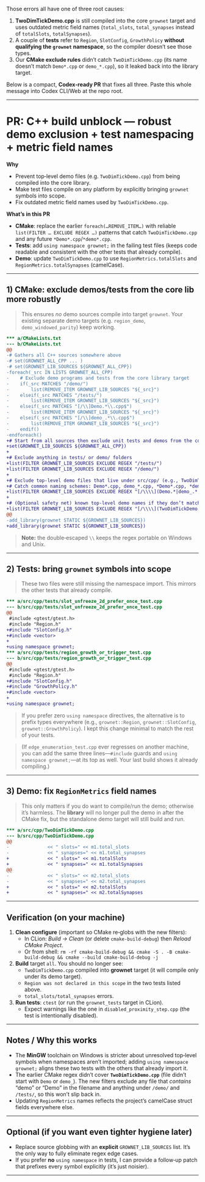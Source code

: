 Those errors all have one of three root causes:

1. **TwoDimTickDemo.cpp** is still compiled into the core `grownet` target and uses outdated metric field names (`total_slots`, `total_synapses` instead of `totalSlots`, `totalSynapses`).
2. A couple of **tests** refer to `Region`, `SlotConfig`, `GrowthPolicy` **without qualifying the `grownet` namespace**, so the compiler doesn’t see those types.
3. Our **CMake exclude rules** didn’t catch `TwoDimTickDemo.cpp` (its name doesn’t match `Demo*.cpp` or `demo_*.cpp`), so it leaked back into the library target.

Below is a compact, **Codex‑ready PR** that fixes all three. Paste this whole message into Codex CLI/Web at the repo root.

------

# PR: C++ build unblock — robust demo exclusion + test namespacing + metric field names

**Why**

- Prevent top‑level demo files (e.g. `TwoDimTickDemo.cpp`) from being compiled into the core library.
- Make test files compile on any platform by explicitly bringing `grownet` symbols into scope.
- Fix outdated metric field names used by `TwoDimTickDemo.cpp`.

**What’s in this PR**

- **CMake**: replace the earlier `foreach(…REMOVE_ITEM…)` with reliable `list(FILTER … EXCLUDE REGEX …)` patterns that catch `TwoDimTickDemo.cpp` and any future `*Demo*.cpp`/`*demo*.cpp`.
- **Tests**: add `using namespace grownet;` in the failing test files (keeps code readable and consistent with the other tests that already compile).
- **Demo**: update `TwoDimTickDemo.cpp` to use `RegionMetrics.totalSlots` and `RegionMetrics.totalSynapses` (camelCase).

------

## 1) CMake: exclude demos/tests from the core lib more robustly

> This ensures *no* demo sources compile into target `grownet`. Your existing separate demo targets (e.g. `region_demo`, `demo_windowed_parity`) keep working.

```diff
*** a/CMakeLists.txt
--- b/CMakeLists.txt
@@
-# Gathers all C++ sources somewhere above
-# set(GROWNET_ALL_CPP ... )
-# set(GROWNET_LIB_SOURCES ${GROWNET_ALL_CPP})
-foreach(_src IN LISTS GROWNET_ALL_CPP)
-    # Exclude demo programs and tests from the core library target
-    if(_src MATCHES "/demo/")
-        list(REMOVE_ITEM GROWNET_LIB_SOURCES "${_src}")
-    elseif(_src MATCHES "/tests/")
-        list(REMOVE_ITEM GROWNET_LIB_SOURCES "${_src}")
-    elseif(_src MATCHES "[/\\]Demo.*\\.cpp$")
-        list(REMOVE_ITEM GROWNET_LIB_SOURCES "${_src}")
-    elseif(_src MATCHES "[/\\]demo_.*\\.cpp$")
-        list(REMOVE_ITEM GROWNET_LIB_SOURCES "${_src}")
-    endif()
-endforeach()
+# Start from all sources then exclude unit tests and demos from the core library
+set(GROWNET_LIB_SOURCES ${GROWNET_ALL_CPP})
+
+# Exclude anything in tests/ or demo/ folders
+list(FILTER GROWNET_LIB_SOURCES EXCLUDE REGEX "/tests/")
+list(FILTER GROWNET_LIB_SOURCES EXCLUDE REGEX "/demo/")
+
+# Exclude top-level demo files that live under src/cpp/ (e.g., TwoDimTickDemo.cpp)
+# Catch common naming schemes: Demo*.cpp, demo_*.cpp, *Demo*.cpp, *demo*.cpp
+list(FILTER GROWNET_LIB_SOURCES EXCLUDE REGEX "[/\\\\](Demo.*|demo_.*|.*Demo.*|.*demo.*)\\.cpp$")
+
+# (Optional safety net) known top-level demo names if they don’t match the patterns above
+list(FILTER GROWNET_LIB_SOURCES EXCLUDE REGEX "[/\\\\](TwoDimTickDemo|RegionDemo|ImageIODemo|DemoMain)\\.cpp$")
@@
-add_library(grownet STATIC ${GROWNET_LIB_SOURCES})
+add_library(grownet STATIC ${GROWNET_LIB_SOURCES})
```

> **Note:** the double‑escaped `\\` keeps the regex portable on Windows and Unix.

------

## 2) Tests: bring `grownet` symbols into scope

> These two files were still missing the namespace import. This mirrors the other tests that already compile.

```diff
*** a/src/cpp/tests/slot_unfreeze_2d_prefer_once_test.cpp
--- b/src/cpp/tests/slot_unfreeze_2d_prefer_once_test.cpp
@@
 #include <gtest/gtest.h>
 #include "Region.h"
+#include "SlotConfig.h"
+#include <vector>
+
+using namespace grownet;
*** a/src/cpp/tests/region_growth_or_trigger_test.cpp
--- b/src/cpp/tests/region_growth_or_trigger_test.cpp
@@
 #include <gtest/gtest.h>
 #include "Region.h"
+#include "SlotConfig.h"
+#include "GrowthPolicy.h"
+#include <vector>
+
+using namespace grownet;
```

> If you prefer zero `using namespace` directives, the alternative is to prefix types everywhere (e.g., `grownet::Region`, `grownet::SlotConfig`, `grownet::GrowthPolicy`). I kept this change minimal to match the rest of your tests.

> (If `edge_enumeration_test.cpp` ever regresses on another machine, you can add the same three lines—`#include` guards and `using namespace grownet;`—at its top as well. Your last build shows it already compiling.)

------

## 3) Demo: fix `RegionMetrics` field names

> This only matters if you do want to compile/run the demo; otherwise it’s harmless. The **library** will no longer pull the demo in after the CMake fix, but the standalone demo target will still build and run.

```diff
*** a/src/cpp/TwoDimTickDemo.cpp
--- b/src/cpp/TwoDimTickDemo.cpp
@@
-              << " slots=" << m1.total_slots
-              << " synapses=" << m1.total_synapses
+              << " slots=" << m1.totalSlots
+              << " synapses=" << m1.totalSynapses
@@
-              << " slots=" << m2.total_slots
-              << " synapses=" << m2.total_synapses
+              << " slots=" << m2.totalSlots
+              << " synapses=" << m2.totalSynapses
```

------

## Verification (on your machine)

1. **Clean configure** (important so CMake re‑globs with the new filters):
   - In CLion: *Build → Clean* (or delete `cmake-build-debug`) then *Reload CMake Project*.
   - Or from shell: `rm -rf cmake-build-debug && cmake -S . -B cmake-build-debug && cmake --build cmake-build-debug -j`
2. **Build** target `all`. You should no longer see:
   - `TwoDimTickDemo.cpp` compiled into **grownet** target (it will compile only under its demo target).
   - `Region was not declared in this scope` in the two tests listed above.
   - `total_slots/total_synapses` errors.
3. **Run tests**: `ctest` (or run the `grownet_tests` target in CLion).
   - Expect warnings like the one in `disabled_proximity_step.cpp` (the test is intentionally disabled).

------

## Notes / Why this works

- The **MinGW** toolchain on Windows is stricter about unresolved top‑level symbols when namespaces aren’t imported; adding `using namespace grownet;` aligns these two tests with the others that already import it.
- The earlier CMake regex didn’t cover **`TwoDimTickDemo.cpp`** (file didn’t start with `Demo` or `demo_`). The new filters exclude any file that *contains* “demo” or “Demo” in the filename and anything under `/demo/` and `/tests/`, so this won’t slip back in.
- Updating `RegionMetrics` names reflects the project’s camelCase struct fields everywhere else.

------

## Optional (if you want even tighter hygiene later)

- Replace source globbing with an **explicit** `GROWNET_LIB_SOURCES` list. It’s the only way to fully eliminate regex edge cases.
- If you prefer **no** `using namespace` in tests, I can provide a follow‑up patch that prefixes every symbol explicitly (it’s just noisier).

------


